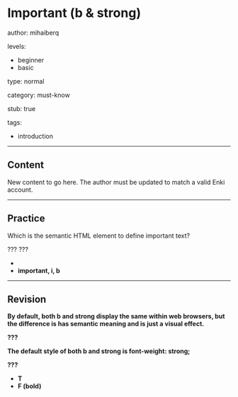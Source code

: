 # Important (b & strong)
author: mihaiberq

levels:
  - beginner
  - basic

type: normal

category: must-know

stub: true


tags:
  - introduction


---
## Content

New content to go here. The author must be updated to match a valid Enki account.

---
## Practice

Which is the semantic HTML element to define important text?

???
???

* <strong>
* important, i, b


---
## Revision

By default, both b and strong display the same within web browsers, but the difference is <strong> has semantic meaning and <b> is just a visual effect.

???

The default style of both b and strong is font-weight: strong;

???
* T
* F (bold)
